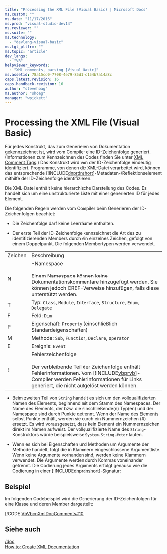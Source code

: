 ```yaml
---
title: "Processing the XML File (Visual Basic) | Microsoft Docs"
ms.custom: ""
ms.date: "11/17/2016"
ms.prod: "visual-studio-dev14"
ms.reviewer: ""
ms.suite: ""
ms.technology: 
  - "devlang-visual-basic"
ms.tgt_pltfrm: ""
ms.topic: "article"
dev_langs: 
  - "VB"
helpviewer_keywords: 
  - "XML comments, parsing [Visual Basic]"
ms.assetid: 78a15cd0-7708-4e79-85d1-c154b7a14a8c
caps.latest.revision: 16
caps.handback.revision: 16
author: "stevehoag"
ms.author: "shoag"
manager: "wpickett"
---
```

# Processing the XML File (Visual Basic)
Für jedes Konstrukt, das zum Generieren von Dokumentation gekennzeichnet ist, wird vom Compiler eine ID\-Zeichenfolge generiert.  \(Informationen zum Kennzeichnen des Codes finden Sie unter [XML Comment Tags](../../../visual-basic/language-reference/xmldoc/recommended-xml-tags-for-documentation-comments.md).\) Das Konstrukt wird von der ID\-Zeichenfolge eindeutig identifiziert.  Programme, von denen die XML\-Datei verarbeitet wird, können das entsprechende [!INCLUDE[dnprdnshort](../../../csharp/getting-started/includes/dnprdnshort_md.md)]\-Metadaten\-\/Reflektionselement mithilfe der ID\-Zeichenfolge identifizieren.  
  
 Die XML\-Datei enthält keine hierarchische Darstellung des Codes. Es handelt sich um eine unstrukturierte Liste mit einer generierten ID für jedes Element.  
  
 Die folgenden Regeln werden vom Compiler beim Generieren der ID\-Zeichenfolgen beachtet:  
  
-   Die Zeichenfolge darf keine Leerräume enthalten.  
  
-   Der erste Teil der ID\-Zeichenfolge kennzeichnet die Art des zu identifizierenden Members durch ein einzelnes Zeichen, gefolgt von einem Doppelpunkt.  Die folgenden Membertypen werden verwendet.  
  
|||  
|-|-|  
|Zeichen|Beschreibung|  
|N|\-Namespace<br /><br /> Einem Namespace können keine Dokumentationskommentare hinzugefügt werden. Sie können jedoch CREF\-Verweise hinzufügen, falls diese unterstützt werden.|  
|T|Typ: `Class`, `Module`, `Interface`, `Structure`, `Enum`, `Delegate`|  
|F|Feld: `Dim`|  
|P|Eigenschaft: `Property` \(einschließlich Standardeigenschaften\)|  
|M|Methode: `Sub`, `Function`, `Declare`, `Operator`|  
|E|Ereignis: `Event`|  
|\!|Fehlerzeichenfolge<br /><br /> Der verbleibende Teil der Zeichenfolge enthält Fehlerinformationen.  Vom [!INCLUDE[vbprvb](../../../csharp/programming-guide/concepts/linq/includes/vbprvb_md.md)]\-Compiler werden Fehlerinformationen für Links generiert, die nicht aufgelöst werden können.|  
  
-   Beim zweiten Teil von `String` handelt es sich um den vollqualifizierten Namen des Elements, beginnend mit dem Stamm des Namespaces.  Der Name des Elements, der bzw. die einschließende\(n\) Typ\(en\) und der Namespace sind durch Punkte getrennt.  Wenn der Name des Elements selbst Punkte enthält, werden sie durch ein Nummernzeichen \(\#\) ersetzt.  Es wird vorausgesetzt, dass kein Element ein Nummernzeichen direkt im Namen aufweist.  Der vollqualifizierte Name des `String`\-Konstruktors würde beispielsweise `System.String.#ctor` lauten.  
  
-   Wenn es sich bei Eigenschaften und Methoden um Argumente der Methode handelt, folgt die in Klammern eingeschlossene Argumentliste.  Wenn keine Argumente vorhanden sind, werden keine Klammern verwendet.  Die Argumente werden durch Kommas voneinander getrennt.  Die Codierung jedes Arguments erfolgt genauso wie die Codierung in einer [!INCLUDE[dnprdnshort](../../../csharp/getting-started/includes/dnprdnshort_md.md)]\-Signatur:  
  
## Beispiel  
 Im folgenden Codebeispiel wird die Generierung der ID\-Zeichenfolgen für eine Klasse und deren Member dargestellt:  
  
 [!CODE [VbVbcnXmlDocComments#10](../CodeSnippet/VS_Snippets_VBCSharp/VbVbcnXmlDocComments#10)]  
  
## Siehe auch  
 [\/doc](../../../visual-basic/reference/command-line-compiler/doc.md)   
 [How to: Create XML Documentation](../../../visual-basic/programming-guide/program-structure/how-to-create-xml-documentation.md)